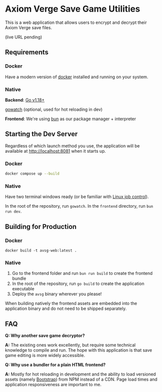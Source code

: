 # Axiom Verge Save Game Utilities

This is a web application that allows users to encrypt and decrypt their Axiom Verge save files.

(live URL pending)

## Requirements

### Docker

Have a modern version of [docker](https://docs.docker.com/engine/install/) installed and running on your system.

### Native

**Backend**:
[Go v1.18+](https://go.dev)

[gowatch](https://github.com/silenceper/gowatch) (optional, used for hot reloading in dev)

**Frontend**:
We're using [bun](https://bun.sh) as our package manager + interpreter

## Starting the Dev Server

Regardless of which launch method you use, the application will be available at [http://localhost:8081](http://localhost:8081) when it starts up.

### Docker

```sh
docker compose up --build
```

### Native

Have two terminal windows ready (or be familiar with [Linux job control](https://linuxcommand.org/lc3_lts0100.php)).

In the root of the repository, run `gowatch`. In the `frontend` directory, run `bun run dev`.

## Building for Production

### Docker

`docker build -t avsg-web:latest .`

### Native

1. Go to the frontend folder and run `bun run build` to create the frontend bundle
2. In the root of the repository, run `go build` to create the application executable
3. Deploy the `avsg` binary wherever you please!

When building natively the frontend assets are embedded into the application binary and do not need to be shipped separately.

## FAQ

**Q: Why another save game decryptor?**

**A:** The existing ones work excellently, but require some technical knowledge to compile and run. The hope with this application is that save game editing is more widely accessible.

**Q: Why use a bundler for a plain HTML frontend?**

**A:** Mostly for hot reloading in development and the ability to load versioned assets (namely [Bootstrap](https://getbootstrap.com)) from NPM instead of a CDN. Page load times and application responsiveness are important to me.

